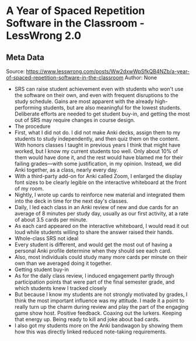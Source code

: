 # A Year of Spaced Repetition Software in the Classroom - LessWrong 2.0

## Meta Data

Source:  https://www.lesswrong.com/posts/Ww2dxwWpSfkQB4NZb/a-year-of-spaced-repetition-software-in-the-classroom 
Author: None

- SRS can raise student achievement even with students who won't use the software on their own, and even with frequent disruptions to the study schedule. Gains are most apparent with the already high-performing students, but are also meaningful for the lowest students. Deliberate efforts are needed to get student buy-in, and getting the most out of SRS may require changes in course design.
- The procedure
- First, what I did not do. I did not make Anki decks, assign them to my students to study independently, and then quiz them on the content. With honors classes I taught in previous years I think that might have worked, but I know my current students too well. Only about 10% of them would have done it, and the rest would have blamed me for their failing grades—with some justification, in my opinion.
  Instead, we did Anki together, as a class, nearly every day.
- With a third-party add-on for Anki called Zoom, I enlarged the display font sizes to be clearly legible on the interactive whiteboard at the front of my room.
- Nightly, I wrote up cards to reinforce new material and integrated them into the deck in time for the next day's classes.
- Daily, I led each class in an Anki review of new and due cards for an average of 8 minutes per study day, usually as our first activity, at a rate of about 3.5 cards per minute.
- As each card appeared on the interactive whiteboard, I would read it out loud while students willing to share the answer raised their hands.
- Whole-class SRS not ideal
- Every student is different, and would get the most out of having a personal Anki profile determine when they should see each card.
- Also, most individuals could study many more cards per minute on their own than we averaged doing it together.
- Getting student buy-in
- As for the daily class review, I induced engagement partly through participation points that were part of the final semester grade, and which students knew I tracked closely
- But because I know my students are not strongly motivated by grades, I think the most important influence was my attitude. I made it a point to really turn up the charm during review and play the part of the engaging game show host. Positive feedback. Coaxing out the lurkers. Keeping that energy up. Being ready to kill and joke about bad cards.
- I also got my students more on the Anki bandwagon by showing them how this was directly linked reduced note-taking requirements.

